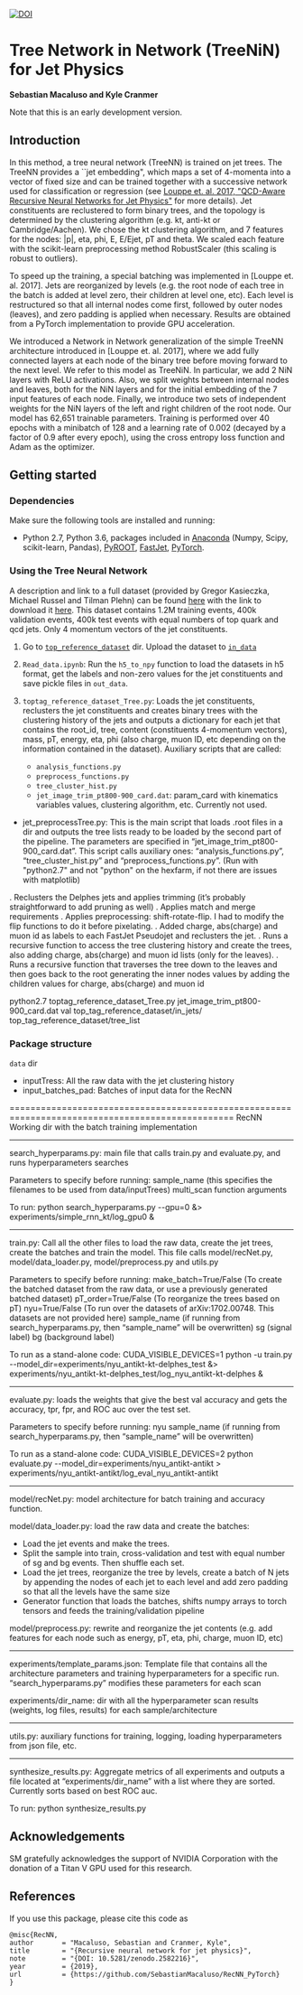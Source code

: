 
[![DOI](https://zenodo.org/badge/160135404.svg)](https://zenodo.org/badge/latestdoi/160135404)

# Tree Network in Network (TreeNiN) for Jet Physics

**Sebastian Macaluso and Kyle Cranmer**


Note that this is an early development version. 

## Introduction

In this method, a tree neural network (TreeNN) is trained on jet trees. The TreeNN provides a ``jet embedding", which maps a set of 4-momenta into a vector of fixed size and can be trained together with a successive network used for classification or regression  (see [Louppe et. al. 2017, "QCD-Aware Recursive Neural Networks for Jet Physics"](https://arxiv.org/abs/1702.00748) for more details). Jet constituents are reclustered to form binary trees, and the topology is determined by the clustering algorithm (e.g. kt, anti-kt or Cambridge/Aachen). We chose the kt clustering algorithm, and 7 features for the nodes: |p|, eta, phi, E, E/Ejet, pT and theta. We scaled each feature with the scikit-learn preprocessing method RobustScaler (this scaling is robust to outliers).

To speed up the training, a special batching was implemented in [Louppe et. al. 2017]. Jets are reorganized by levels (e.g. the root node of each tree in the batch is added at level zero, their children at level one, etc). Each level is restructured so that all internal nodes come first, followed by outer nodes (leaves), and zero padding is applied when necessary. Results are obtained from a PyTorch implementation to provide GPU acceleration.

We introduced a Network in Network generalization of the simple TreeNN architecture introduced in [Louppe et. al. 2017], where we add fully connected layers at each node of the binary tree before moving forward to the next level. We refer to this model as TreeNiN. In particular, we add 2 NiN layers with ReLU activations. Also, we split weights between internal nodes and leaves, both for the NiN layers and for the initial embedding of the 7 input features of each node. Finally, we introduce two sets of independent weights for the NiN layers of the left and right children of the root node. Our model has 62,651 trainable parameters. Training is performed over 40 epochs with a minibatch of 128 and a learning rate of 0.002 (decayed by a factor of 0.9 after every epoch), using the cross entropy loss function and Adam as the optimizer. 


## Getting started

### Dependencies

Make sure the following tools are installed and running:

- Python 2.7, Python 3.6, packages included in [Anaconda](https://www.anaconda.com/) (Numpy, Scipy, scikit-learn, Pandas), [PyROOT](https://root.cern.ch/pyroot), [FastJet](http://fastjet.fr/), [PyTorch](https://pytorch.org/).

### Using the Tree Neural Network

A description and link to a full dataset (provided by Gregor Kasieczka, Michael Russel and Tilman Plehn) can be found [here](https://docs.google.com/document/d/1Hcuc6LBxZNX16zjEGeq16DAzspkDC4nDTyjMp1bWHRo/edit)
with the link to download it [here](https://desycloud.desy.de/index.php/s/llbX3zpLhazgPJ6). This dataset contains 1.2M training events, 400k validation events, 400k test events with equal numbers of top quark and qcd jets. Only 4 momentum vectors of the jet constituents.



1.  Go to [`top_reference_dataset`](top_reference_dataset) dir. Upload the dataset to [`in_data`](top_reference_dataset/in_data) 
2. `Read_data.ipynb`: Run the `h5_to_npy` function to load the datasets in h5 format, get the labels and non-zero values for the jet constituents and save pickle files in `out_data`.
3. `toptag_reference_dataset_Tree.py`: Loads the jet constituents, reclusters the jet constituents and creates binary trees with the clustering history of the jets and outputs a dictionary for each jet that contains the root_id, tree, content (constituents 4-momentum vectors), mass, pT, energy, eta, phi (also charge, muon ID, etc depending on the information contained in the dataset). Auxiliary scripts that are called:
    
    - `analysis_functions.py`
    - `preprocess_functions.py`
    - `tree_cluster_hist.py`
    - `jet_image_trim_pt800-900_card.dat`: param_card with kinematics variables values, clustering algorithm, etc. Currently not used.

- jet_preprocessTree.py:  This is the main script that loads .root files in a dir and outputs the tree lists ready to be loaded by the second part of the pipeline. The parameters are specified in “jet_image_trim_pt800-900_card.dat”. This script calls auxiliary ones: “analysis_functions.py”, “tree_cluster_hist.py” and “preprocess_functions.py”. (Run with "python2.7" and not "python" on the hexfarm, if not there are issues with matplotlib)

. Reclusters the Delphes jets and applies trimming (it’s probably straightforward to add pruning as well)
. Applies match and merge requirements
. Applies preprocessing: shift-rotate-flip. I had to modify the flip functions to do it before pixelating. 
. Added charge, abs(charge) and muon id as labels to each FastJet Pseudojet and reclusters the jet.
. Runs a recursive function to access the tree clustering history and create the trees, also adding charge, abs(charge) and muon id lists (only for the leaves).
. Runs a recursive function that traverses the tree down to the leaves and then goes back to the root generating the inner nodes values by adding the children values for charge, abs(charge) and muon id






python2.7 toptag_reference_dataset_Tree.py jet_image_trim_pt800-900_card.dat val top_tag_reference_dataset/in_jets/ top_tag_reference_dataset/tree_list

### Package structure

`data` dir  
 
- inputTress: All the raw data with the jet clustering history
- input_batches_pad: Batches of input data for the RecNN


=================================================================================================
RecNN
Working dir with the batch training implementation 

-------------------------------------------------------------------------
search_hyperparams.py: main file that calls train.py and evaluate.py, and runs hyperparameters searches

Parameters to specify before running:
sample_name (this specifies the filenames to be used from data/inputTrees)
multi_scan function arguments

To run:
python search_hyperparams.py --gpu=0 &> experiments/simple_rnn_kt/log_gpu0 &

-------------------------------------------------------------------------
train.py: Call all the other files to load the raw data, create the jet trees, create the batches and train the model. This file calls model/recNet.py, model/data_loader.py, model/preprocess.py and utils.py

Parameters to specify before running:
make_batch=True/False (To create the batched dataset from the raw data, or use a previously generated batched dataset)
pT_order=True/False (To reorganize the trees based on pT)
nyu=True/False (To run over the datasets of arXiv:1702.00748. This datasets are not provided here)
sample_name (if running from search_hyperparams.py, then “sample_name” will be overwritten)
sg (signal label)
bg (background label)

To run as a stand-alone code:
CUDA_VISIBLE_DEVICES=1 python -u train.py --model_dir=experiments/nyu_antikt-kt-delphes_test &> experiments/nyu_antikt-kt-delphes_test/log_nyu_antikt-kt-delphes &

-------------------------------------------------------------------------
evaluate.py: loads the weights that give the best val accuracy and gets the accuracy, tpr, fpr, and ROC auc over the test set.

Parameters to specify before running:
nyu
sample_name (if running from search_hyperparams.py, then “sample_name” will be overwritten)

To run as a stand-alone code:
CUDA_VISIBLE_DEVICES=2 python evaluate.py --model_dir=experiments/nyu_antikt-antikt > experiments/nyu_antikt-antikt/log_eval_nyu_antikt-antikt

-------------------------------------------------------------------------
model/recNet.py: model architecture for batch training and accuracy function.

model/data_loader.py: load the raw data and create the batches:

 - Load the jet events and make the trees.
 - Split the sample into train, cross-validation and test with equal number of sg and bg events. Then shuffle each set.
 - Load the jet trees, reorganize the tree by levels, create a batch of N jets by appending the nodes of each jet to each level and add zero padding so that all the levels have the same size
 - Generator function that loads the batches, shifts numpy arrays to torch tensors and feeds the training/validation pipeline
 
 
model/preprocess.py: rewrite and reorganize the jet contents (e.g. add features for each node such as energy, pT, eta, phi, charge, muon ID, etc) 

-------------------------------------------------------------------------
experiments/template_params.json:  Template file that contains all the architecture parameters and training hyperparameters for a specific run. “search_hyperparams.py” modifies these parameters for each scan

experiments/dir_name: dir with all the hyperparameter scan results (weights, log files, results) for each sample/architecture

-------------------------------------------------------------------------
utils.py: auxiliary functions for training, logging, loading hyperparameters from json file, etc.

-------------------------------------------------------------------------
synthesize_results.py: Aggregate metrics of all experiments and outputs a file located at “experiments/dir_name” with a  list where they are sorted. Currently sorts based on best ROC auc.

To run: python synthesize_results.py

## Acknowledgements

SM gratefully acknowledges the support of NVIDIA Corporation with the donation of a Titan V GPU used for this research.

## References

If you use this package, please cite this code as

```
@misc{RecNN,
author       = "Macaluso, Sebastian and Cranmer, Kyle",
title        = "{Recursive neural network for jet physics}",
note         = "{DOI: 10.5281/zenodo.2582216}",
year         = {2019},
url          = {https://github.com/SebastianMacaluso/RecNN_PyTorch}
}
```



















